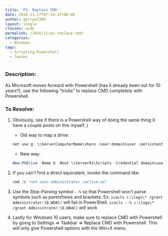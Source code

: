 ```yaml
---
title: 'PS: Replace CMD'
date: 2016-11-27T07:33:37+00:00
author: gerryw1389
layout: single
classes: wide
permalink: /2016/11/ps-replace-cmd/
categories:
  - Windows
tags:
  - Scripting-Powershell
  - Tweaks
---
```

<!--more-->

### Description:

As Microsoft moves forward with Powershell (has it already been out for 10 years?), use the following &#8220;tricks&#8221; to replace CMD completely with Powershell.

### To Resolve:

1. Obviously, see if there is a Powershell way of doing the same thing (I have a couple posts on this myself..)

   - Old way to map a drive:

   ```powershell
   net use g: \\ServerComputerName\share /user:domain\user /persistent:yes
   ```

   - New way:

   ```powershell
   New-PSDrive -Name G -Root \\Server01\Scripts -Credential domain\user -Persist -PSProvider FileSystem
   ```

2. If you can't find a direct equivalent, invoke the command like:

   ```powershell
   cmd /c "net user administrator /active:no"
   ```

3. Use the Stop-Parsing symbol `--%` so that Powershell won't parse symbols such as parenthesis and brackets: Ex: `icacls c:\logs\* /grant Administrator:(D,WDAC)` will fail in PowerShell. `icacls --% c:\logs\* /grant Administrator:(D,WDAC)` will work

4. Lastly for Windows 10 users, make sure to replace CMD with Powershell by going to Settings => Taskbar => Replace CMD with Powershell. This will only give Powershell options with the Win+X menu.

